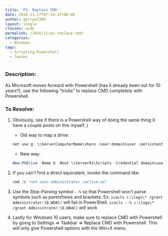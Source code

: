 ```yaml
---
title: 'PS: Replace CMD'
date: 2016-11-27T07:33:37+00:00
author: gerryw1389
layout: single
classes: wide
permalink: /2016/11/ps-replace-cmd/
categories:
  - Windows
tags:
  - Scripting-Powershell
  - Tweaks
---
```

<!--more-->

### Description:

As Microsoft moves forward with Powershell (has it already been out for 10 years?), use the following &#8220;tricks&#8221; to replace CMD completely with Powershell.

### To Resolve:

1. Obviously, see if there is a Powershell way of doing the same thing (I have a couple posts on this myself..)

   - Old way to map a drive:

   ```powershell
   net use g: \\ServerComputerName\share /user:domain\user /persistent:yes
   ```

   - New way:

   ```powershell
   New-PSDrive -Name G -Root \\Server01\Scripts -Credential domain\user -Persist -PSProvider FileSystem
   ```

2. If you can't find a direct equivalent, invoke the command like:

   ```powershell
   cmd /c "net user administrator /active:no"
   ```

3. Use the Stop-Parsing symbol `--%` so that Powershell won't parse symbols such as parenthesis and brackets: Ex: `icacls c:\logs\* /grant Administrator:(D,WDAC)` will fail in PowerShell. `icacls --% c:\logs\* /grant Administrator:(D,WDAC)` will work

4. Lastly for Windows 10 users, make sure to replace CMD with Powershell by going to Settings => Taskbar => Replace CMD with Powershell. This will only give Powershell options with the Win+X menu.

